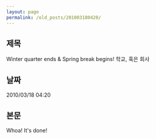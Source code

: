 ```yaml
---
layout: page
permalink: /old_posts/201003180420/
---
```


## 제목
Winter quarter ends &amp; Spring break begins! 학교, 혹은 회사

## 날짜
2010/03/18 04:20

## 본문
Whoa! It's done!